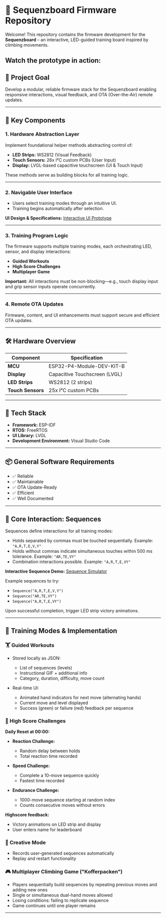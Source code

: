 # 🚀 Sequenzboard Firmware Repository

Welcome! This repository contains the firmware development for the **Sequenzboard** – an interactive, LED-guided training board inspired by climbing movements.

Watch the prototype in action: 
---

## 🎯 Project Goal

Develop a modular, reliable firmware stack for the Sequenzboard enabling responsive interactions, visual feedback, and OTA (Over-the-Air) remote updates.

---

## 📌 Key Components

### 1. Hardware Abstraction Layer

Implement foundational helper methods abstracting control of:

* **LED Strips:** WS2812 (Visual Feedback)
* **Touch Sensors:** 26x I²C custom PCBs (User Input)
* **Display:** LVGL-based capacitive touchscreen (UI & Touch Input)

These methods serve as building blocks for all training logic.

---

### 2. Navigable User Interface

* Users select training modes through an intuitive UI.
* Training begins automatically after selection.

**UI Design & Specifications:** [Interactive UI Prototype](https://msv8v1.axshare.com)

---

### 3. Training Program Logic

The firmware supports multiple training modes, each orchestrating LED, sensor, and display interactions:

* **Guided Workouts**
* **High Score Challenges**
* **Multiplayer Game**

**Important:** All interactions must be non-blocking—e.g., touch display input and grip sensor inputs operate concurrently.

---

### 4. Remote OTA Updates

Firmware, content, and UI enhancements must support secure and efficient OTA updates.

---

## 🛠️ Hardware Overview

| Component         | Specification                 |
| ----------------- | ----------------------------- |
| **MCU**           | ESP32-P4-Module-DEV-KIT-B     |
| **Display**       | Capacitive Touchscreen (LVGL) |
| **LED Strips**    | WS2812 (2 strips)              |
| **Touch Sensors** | 25x I²C custom PCBs           |

---

## 🧰 Tech Stack

* **Framework:** ESP-IDF
* **RTOS:** FreeRTOS
* **UI Library:** LVGL
* **Development Environment:** Visual Studio Code

---

## 📦 General Software Requirements

* ✅ Reliable
* ✅ Maintainable
* ✅ OTA Update-Ready
* ✅ Efficient
* ✅ Well Documented

---

## 🔄 Core Interaction: Sequences

Sequences define interactions for all training modes:

* Holds separated by commas must be touched sequentially. Example: `"A,R,T,E,V,Y"`
* Holds without commas indicate simultaneous touches within 500 ms tolerance. Example: `"AR,TE,VY"`
* Combination interactions possible. Example: `"A,R,T,E,VY"`

**Interactive Sequence Demo:** [Sequence Simulator](https://editor.p5js.org/maikstf/full/QCS-UwFKY)

Example sequences to try:

* `Sequence("A,R,T,E,V,Y")`
* `Sequence("AR,TE,VY")`
* `Sequence("A,R,T,E,VY")`

Upon successful completion, trigger LED strip victory animations.

---

## 🚩 Training Modes & Implementation

### 🏋️ Guided Workouts

* Stored locally as JSON:

  * List of sequences (levels)
  * Instructional GIF + additional info
  * Category, duration, difficulty, move count
* Real-time UI:

  * Animated hand indicators for next move (alternating hands)
  * Current move and level displayed
  * Success (green) or failure (red) feedback per sequence

### 🏅 High Score Challenges

**Daily Reset at 00:00:**

* **Reaction Challenge:**

  * Random delay between holds
  * Total reaction time recorded

* **Speed Challenge:**

  * Complete a 10-move sequence quickly
  * Fastest time recorded

* **Endurance Challenge:**

  * 1000-move sequence starting at random index
  * Counts consecutive moves without errors

**Highscore feedback:**

* Victory animations on LED strip and display
* User enters name for leaderboard

### 🎨 Creative Mode

* Records user-generated sequences automatically
* Replay and restart functionality

### 🎮 Multiplayer Climbing Game ("Kofferpacken")

* Players sequentially build sequences by repeating previous moves and adding new ones
* Single or simultaneous dual-hand moves allowed
* Losing conditions: failing to replicate sequence
* Game continues until one player remains

---
